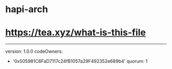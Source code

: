 # hapi-arch
# https://tea.xyz/what-is-this-file
---
version: 1.0.0
codeOwners:
  - '0x505981C6FaD7117c24fB1057a29F492352e689b4'
quorum: 1
